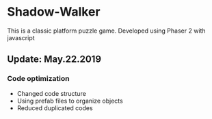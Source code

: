# Shadow-Walker
This is a classic platform puzzle game. Developed using Phaser 2 with javascript

## Update: May.22.2019

### Code optimization
* Changed code structure
* Using prefab files to organize objects
* Reduced duplicated codes
